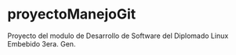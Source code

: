 # proyectoManejoGit
Proyecto del modulo de Desarrollo de Software del Diplomado Linux Embebido 3era. Gen.
